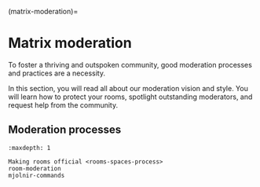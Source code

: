 (matrix-moderation)=
# Matrix moderation

To foster a thriving and outspoken community, good moderation processes and practices are a necessity.

In this section, you will read all about our moderation vision and style.
You will learn how to protect your rooms, spotlight outstanding moderators, and request help from the community.


## Moderation processes

```{toctree}
:maxdepth: 1

Making rooms official <rooms-spaces-process>
room-moderation
mjolnir-commands
```

